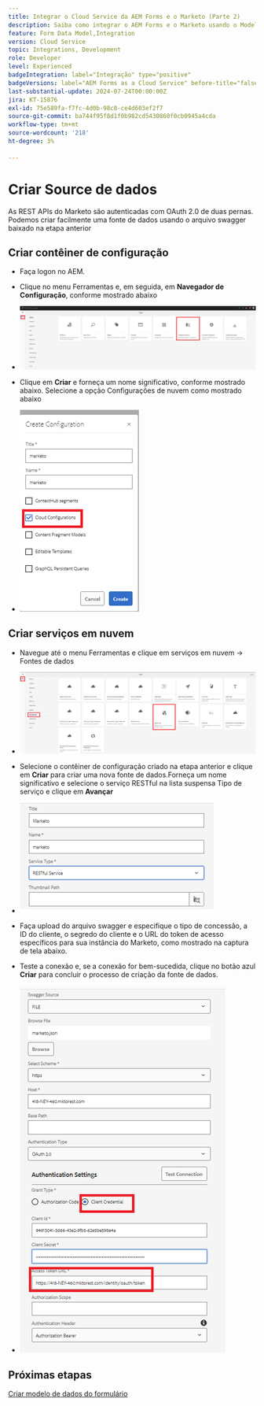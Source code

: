 ```yaml
---
title: Integrar o Cloud Service da AEM Forms e o Marketo (Parte 2)
description: Saiba como integrar o AEM Forms e o Marketo usando o Modelo de dados de formulário do AEM Forms.
feature: Form Data Model,Integration
version: Cloud Service
topic: Integrations, Development
role: Developer
level: Experienced
badgeIntegration: label="Integração" type="positive"
badgeVersions: label="AEM Forms as a Cloud Service" before-title="false"
last-substantial-update: 2024-07-24T00:00:00Z
jira: KT-15876
exl-id: 75e589fa-f7fc-4d0b-98c8-ce4d603ef2f7
source-git-commit: ba744f95f8d1f0b982cd5430860f0cb0945a4cda
workflow-type: tm+mt
source-wordcount: '218'
ht-degree: 3%

---
```


# Criar Source de dados

As REST APIs do Marketo são autenticadas com OAuth 2.0 de duas pernas. Podemos criar facilmente uma fonte de dados usando o arquivo swagger baixado na etapa anterior

## Criar contêiner de configuração

* Faça logon no AEM.
* Clique no menu Ferramentas e, em seguida, em **Navegador de Configuração**, conforme mostrado abaixo

* ![menu de ferramentas](assets/datasource3.png)

* Clique em **Criar** e forneça um nome significativo, conforme mostrado abaixo. Selecione a opção Configurações de nuvem como mostrado abaixo

* ![contêiner de configuração](assets/datasource4.png)

## Criar serviços em nuvem

* Navegue até o menu Ferramentas e clique em serviços em nuvem -> Fontes de dados

* ![serviços na nuvem](assets/datasource5.png)

* Selecione o contêiner de configuração criado na etapa anterior e clique em **Criar** para criar uma nova fonte de dados.Forneça um nome significativo e selecione o serviço RESTful na lista suspensa Tipo de serviço e clique em **Avançar**
* ![nova-fonte-de-dados](assets/datasource6.png)

* Faça upload do arquivo swagger e especifique o tipo de concessão, a ID do cliente, o segredo do cliente e o URL do token de acesso específicos para sua instância do Marketo, como mostrado na captura de tela abaixo.

* Teste a conexão e, se a conexão for bem-sucedida, clique no botão azul **Criar** para concluir o processo de criação da fonte de dados.

* ![data-source-config](assets/datasource1.png)


## Próximas etapas

[Criar modelo de dados do formulário](./part3.md)
